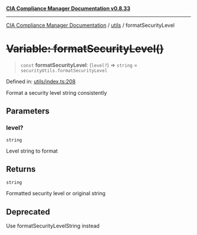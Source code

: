 [**CIA Compliance Manager Documentation v0.8.33**](../../README.md)

***

[CIA Compliance Manager Documentation](../../modules.md) / [utils](../README.md) / formatSecurityLevel

# ~~Variable: formatSecurityLevel()~~

> `const` **formatSecurityLevel**: (`level?`) => `string` = `securityUtils.formatSecurityLevel`

Defined in: [utils/index.ts:208](https://github.com/Hack23/cia-compliance-manager/blob/1f4f2c51bc48d917eff1eb43881cee05d381f406/src/utils/index.ts#L208)

Format a security level string consistently

## Parameters

### level?

`string`

Level string to format

## Returns

`string`

Formatted security level or original string

## Deprecated

Use formatSecurityLevelString instead
